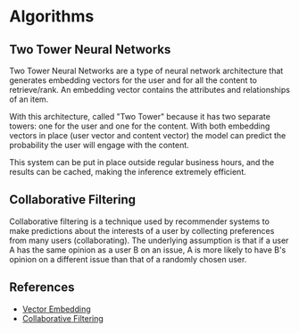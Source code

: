# Algorithms

## Two Tower Neural Networks

Two Tower Neural Networks are a type of neural network architecture that
generates embedding vectors for the user and for all the content to
retrieve/rank. An embedding vector contains the attributes and relationships of
an item.

With this architecture, called "Two Tower" because it has two separate towers:
one for the user and one for the content. With both embedding vectors in place
(user vector and content vector) the model can predict the probability the user
will engage with the content.

This system can be put in place outside regular business hours, and the results
can be cached, making the inference extremely efficient.

## Collaborative Filtering

Collaborative filtering is a technique used by recommender systems to make
predictions about the interests of a user by collecting preferences from many
users (collaborating). The underlying assumption is that if a user A has the
same opinion as a user B on an issue, A is more likely to have B's opinion on a
different issue than that of a randomly chosen user.

## References

- [Vector Embedding](https://www.pinecone.io/learn/vector-embeddings/)
- [Collaborative Filtering](https://developers.google.com/machine-learning/recommendation/collaborative/basics)
